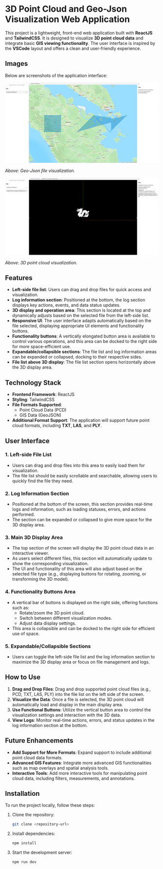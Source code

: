 # 3D Point Cloud and Geo-Json Visualization Web Application

This project is a lightweight, front-end web application built with **ReactJS** and **TailwindCSS**. It is designed to visualize **3D point cloud data** and integrate basic **GIS viewing functionality**. The user interface is inspired by the **VSCode** layout and offers a clean and user-friendly experience.

## Images

Below are screenshots of the application interface:

![File List Section](pics/image-1.png)

*Above: Geo-Json file visualization.*

![3D Visualization Area](pics/image-2.png)

*Above: 3D point cloud visualization.*

## Features

- **Left-side file list**: Users can drag and drop files for quick access and visualization.
- **Log information section**: Positioned at the bottom, the log section displays key actions, events, and data status updates.
- **3D display and operation area**: This section is located at the top and dynamically adjusts based on the selected file from the left-side list.
- **Responsive UI**: The user interface adapts automatically based on the file selected, displaying appropriate UI elements and functionality buttons.
- **Functionality buttons**: A vertically elongated button area is available to control various operations, and this area can be docked to the right side for more space-efficient use.
- **Expandable/collapsible sections**: The file list and log information areas can be expanded or collapsed, docking to their respective sides.
- **File list above 3D display**: The file list section opens horizontally above the 3D display area.

## Technology Stack

- **Frontend Framework**: ReactJS
- **Styling**: TailwindCSS
- **File Formats Supported**:
  - Point Cloud Data (PCD)
  - GIS Data (GeoJSON)
- **Additional Format Support**: The application will support future point cloud formats, including **TXT**, **LAS**, and **PLY**.

## User Interface

### 1. **Left-side File List**
- Users can drag and drop files into this area to easily load them for visualization.
- The file list should be easily scrollable and searchable, allowing users to quickly find the file they need.

### 2. **Log Information Section**
- Positioned at the bottom of the screen, this section provides real-time logs and information, such as loading statuses, errors, and actions performed.
- The section can be expanded or collapsed to give more space for the 3D display area.

### 3. **Main 3D Display Area**
- The top section of the screen will display the 3D point cloud data in an interactive viewer.
- As users select different files, this section will automatically update to show the corresponding visualization.
- The UI and functionality of this area will also adjust based on the selected file type (e.g., displaying buttons for rotating, zooming, or transforming the 3D model).

### 4. **Functionality Buttons Area**
- A vertical bar of buttons is displayed on the right side, offering functions such as:
  - Rotate/zoom the 3D point cloud.
  - Switch between different visualization modes.
  - Adjust data display settings.
- This area is collapsible and can be docked to the right side for efficient use of space.

### 5. **Expandable/Collapsible Sections**
- Users can toggle the left-side file list and the log information section to maximize the 3D display area or focus on file management and logs.

## How to Use

1. **Drag and Drop Files**: Drag and drop supported point cloud files (e.g., PCD, TXT, LAS, PLY) into the file list on the left side of the screen.
2. **Visualize the Data**: Once a file is selected, the 3D point cloud will automatically load and display in the main display area.
3. **Use Functional Buttons**: Utilize the vertical button area to control the visualization settings and interaction with the 3D data.
4. **View Logs**: Monitor real-time actions, errors, and status updates in the log information section at the bottom.

## Future Enhancements

- **Add Support for More Formats**: Expand support to include additional point cloud data formats.
- **Advanced GIS Features**: Integrate more advanced GIS functionalities such as map overlays and spatial analysis tools.
- **Interactive Tools**: Add more interactive tools for manipulating point cloud data, including filters, measurements, and annotations.

## Installation

To run the project locally, follow these steps:

1. Clone the repository:
   ```bash
   git clone <repository-url>
   ```

2. Install dependencies:
   ```bash
   npm install
   ```

3. Start the development server:
   ```bash
   npm run dev
   ```
